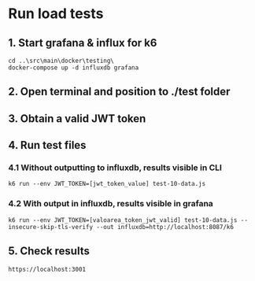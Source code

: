 # Run load tests
## 1. Start grafana & influx for k6
```shell
cd ..\src\main\docker\testing\
docker-compose up -d influxdb grafana
```
## 2. Open terminal and position to ./test folder
## 3. Obtain a valid JWT token
## 4. Run test files
### 4.1 Without outputting to influxdb, results visible in CLI
```
k6 run --env JWT_TOKEN=[jwt_token_value] test-10-data.js
```
### 4.2 With output in influxdb, results visible in grafana
```
k6 run --env JWT_TOKEN=[valoarea_token_jwt_valid] test-10-data.js --insecure-skip-tls-verify --out influxdb=http://localhost:8087/k6
```
## 5. Check results
```http request
https://localhost:3001
```